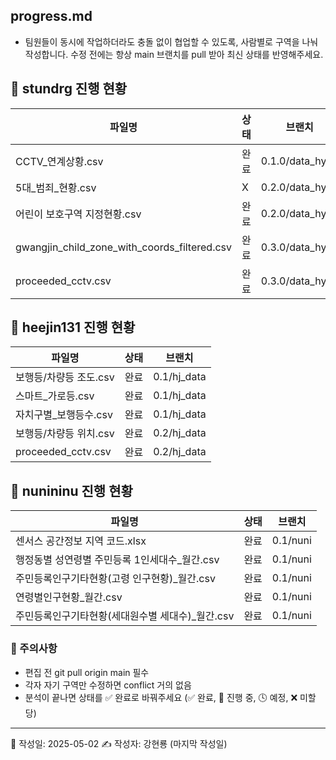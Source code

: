 ## progress.md
- 팀원들이 동시에 작업하더라도 충돌 없이 협업할 수 있도록, 사람별로 구역을 나눠 작성합니다. 수정 전에는 항상 main 브랜치를 pull 받아 최신 상태를 반영해주세요.

## 📌 stundrg 진행 현황

|파일명 | 상태 | 브랜치 |
|--------|------|--------|
| CCTV_연계상황.csv | 완료 | 0.1.0/data_hyun |
| 5대_범죄_현황.csv | X | 0.2.0/data_hyun|
| 어린이 보호구역 지정현황.csv | 완료 | 0.2.0/data_hyun |
| gwangjin_child_zone_with_coords_filtered.csv| 완료 | 0.3.0/data_hyun |
| proceeded_cctv.csv | 완료 | 0.3.0/data_hyun |


## 📌 heejin131 진행 현황

| 파일명 | 상태 | 브랜치 |
|--------|------|--------|
| 보행등/차량등 조도.csv | 완료 | 0.1/hj_data |
| 스마트_가로등.csv | 완료 | 0.1/hj_data |
| 자치구별_보행등수.csv | 완료 | 0.1/hj_data |
| 보행등/차량등 위치.csv | 완료 | 0.2/hj_data |
| proceeded_cctv.csv | 완료 | 0.2/hj_data |

## 📌 nunininu 진행 현황

| 파일명 | 상태 | 브랜치 |
|--------|------|--------|
| 센서스 공간정보 지역 코드.xlsx | 완료 | 0.1/nuni |
| 행정동별 성연령별 주민등록 1인세대수_월간.csv | 완료 | 0.1/nuni |
| 주민등록인구기타현황(고령 인구현황)_월간.csv | 완료 | 0.1/nuni |
| 연령별인구현황_월간.csv| 완료 | 0.1/nuni |
| 주민등록인구기타현황(세대원수별 세대수)_월간.csv | 완료 | 0.1/nuni |

### 📌 주의사항

- 편집 전 git pull origin main 필수
- 각자 자기 구역만 수정하면 conflict 거의 없음
- 분석이 끝나면 상태를 ✅ 완료로 바꿔주세요 (✅ 완료, 🔄 진행 중, 🕓 예정, ❌ 미할당)

---

📅 작성일: 2025-05-02
✍ 작성자: 강현룡 (마지막 작성일)
